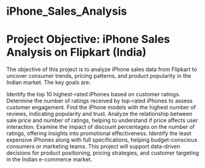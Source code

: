 # iPhone_Sales_Analysis
# Project Objective: iPhone Sales Analysis on Flipkart (India)
The objective of this project is to analyze iPhone sales data from Flipkart to uncover consumer trends, pricing patterns, and product popularity in the Indian market. The key goals are:

Identify the top 10 highest-rated iPhones based on customer ratings.
Determine the number of ratings received by top-rated iPhones to assess customer engagement.
Find the iPhone models with the highest number of reviews, indicating popularity and trust.
Analyze the relationship between sale price and number of ratings, helping to understand if price affects user interaction.
Examine the impact of discount percentages on the number of ratings, offering insights into promotional effectiveness.
Identify the least expensive iPhones along with full specifications, helping budget-conscious consumers or marketing teams.
This project will support data-driven decisions for product positioning, pricing strategies, and customer targeting in the Indian e-commerce market.
